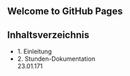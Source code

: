 ## Welcome to GitHub Pages

<h2>
Inhaltsverzeichnis
</h2>
<ul>
<li>1. Einleitung</li>
<li>2. Stunden-Dokumentation<br style="text-indent:40px;">23.01.171<br>
